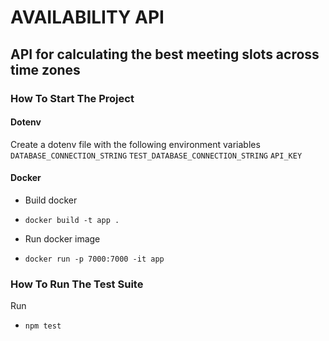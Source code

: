 # AVAILABILITY API

## API for calculating the best meeting slots across time zones

### How To Start The Project
#### Dotenv
Create a dotenv file with the following environment variables  
`DATABASE_CONNECTION_STRING`
`TEST_DATABASE_CONNECTION_STRING`
`API_KEY`

#### Docker
 - Build docker
* `docker build -t app .`
- Run docker image
* `docker run -p 7000:7000 -it app`

### How To Run The Test Suite
Run
* `npm test`